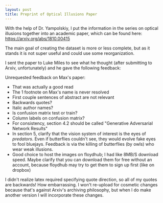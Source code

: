 ```yaml
---
layout: post
title: Preprint of Optical Illusions Paper
---
```


With the help of Dr. Yampolskiy, I put the information in the series on optical illusions together 
into an academic paper, which can be found here: <https://arxiv.org/abs/1810.00415>

The main goal of creating the dataset is more or less complete, but as it stands it is not super
useful and could use some reorganization. 

I sent the paper to Luke Miles to see what he thought (after submitting to Arxiv, unfortunately) 
and he gave the following feedback:

Unrequested feedback on Max's paper:
+ That was actually a good read
+ The 1 footnote on Max's name is never resolved
+ First couple sentences of abstract are not relevant
+ Backwards quotes?
+ Italic author names?
+ Is confusion matrix test or train?
+ Column labels on confusion matrix?
+ For consistency, section 4.2 should be called "Generative Adversarial Network Results"
+ In section 5, clarify that the vision system of interest is the eyes of
  _predators_. Even if butterflies couldn't see, they would evolve fake eyes
  to fool bluejays. Feedback is via the killing of butterflies (by owls) who
  wear weak illusions.
+ Good choice to host the images on floydhub; I had like 8MB/S download speed.
  Maybe clarify that you can download them for free without an account, because
  floydhub may try to get them to sign up first (like on dropbox)

I didn't realize latex required specifying quote direction, so all of my quotes are backwards! How
embarrassing. I won't re-upload for cosmetic changes because that's against Arxiv's archiving
philosophy, but when I do make another version I will incorporate these changes. 
